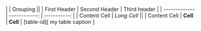 |               | Grouping                    ||
| First Header  | Second Header | Third header |
| ------------- | ------------: | :----------: |
| Content Cell  |  *Long Cell*                ||
| Content Cell  | **Cell**      | **Cell**     |
[table-id][ my table caption ]
